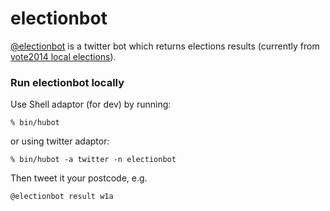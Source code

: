 # electionbot

[@electionbot](https://twitter.com/ElectionBot) is a twitter bot which returns elections results (currently from [vote2014 local elections](http://m.bbc.co.uk/news/events/vote2014)).

### Run electionbot locally 

Use Shell adaptor (for dev) by running:

    % bin/hubot

or using twitter adaptor:

    % bin/hubot -a twitter -n electionbot

Then tweet it your postcode, e.g.

    @electionbot result w1a
    
